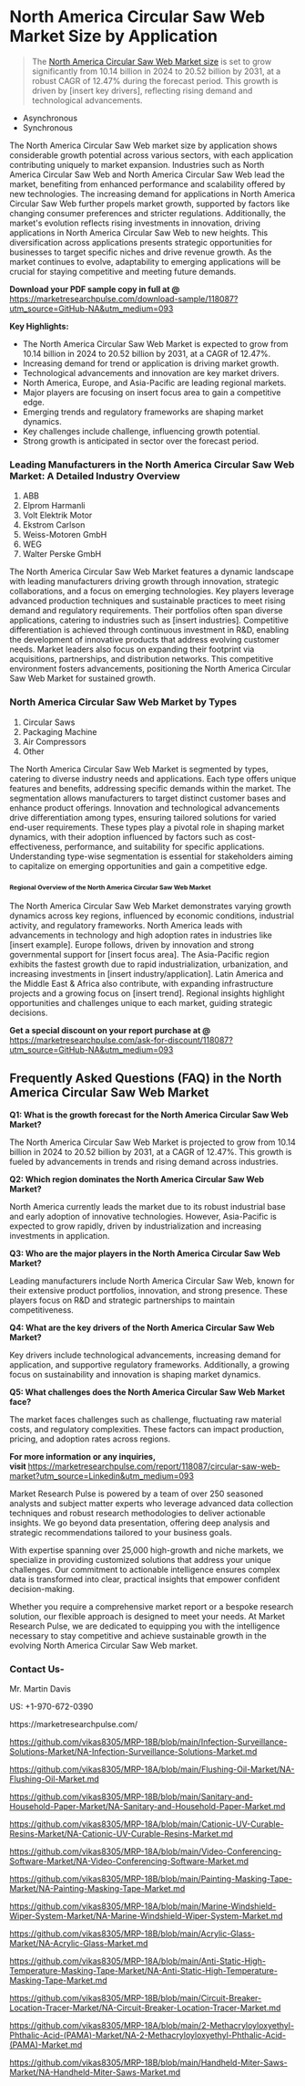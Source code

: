 
<h1>North America Circular Saw Web Market&nbsp;Size by Application</h1><blockquote><p>The <a href="https://marketresearchpulse.com/download-sample/118087?utm_source=GitHub-NA&amp;utm_medium=093">North America Circular Saw Web Market size</a> is set to grow significantly from 10.14 billion in 2024 to 20.52 billion by 2031, at a robust CAGR of 12.47% during the forecast period. This growth is driven by [insert key drivers], reflecting rising demand and technological advancements.</p></blockquote><ul><li>Asynchronous<li> Synchronous</li></ul><p>The North America Circular Saw Web market size by application shows considerable growth potential across various sectors, with each application contributing uniquely to market expansion. Industries such as North America Circular Saw Web and North America Circular Saw Web lead the market, benefiting from enhanced performance and scalability offered by new technologies. The increasing demand for applications in North America Circular Saw Web further propels market growth, supported by factors like changing consumer preferences and stricter regulations. Additionally, the market's evolution reflects rising investments in innovation, driving applications in North America Circular Saw Web to new heights. This diversification across applications presents strategic opportunities for businesses to target specific niches and drive revenue growth. As the market continues to evolve, adaptability to emerging applications will be crucial for staying competitive and meeting future demands.</p><p><strong>Download your PDF sample copy in full at @ </strong><a href="https://marketresearchpulse.com/download-sample/118087?utm_source=GitHub-NA&amp;utm_medium=093">https://marketresearchpulse.com/download-sample/118087?utm_source=GitHub-NA&amp;utm_medium=093</a></p><p><strong>Key Highlights: </strong></p><ul><li>The North America Circular Saw Web Market is expected to grow from 10.14 billion in 2024 to 20.52 billion by 2031, at a CAGR of 12.47%.</li><li>Increasing demand for trend or application is driving market growth.</li><li>Technological advancements and innovation are key market drivers.</li><li>North America, Europe, and Asia-Pacific are leading regional markets.</li><li>Major players are focusing on insert focus area to gain a competitive edge.</li><li>Emerging trends and regulatory frameworks are shaping market dynamics.</li><li>Key challenges include challenge, influencing growth potential.</li><li>Strong growth is anticipated in sector over the forecast period.</li></ul><h3>Leading Manufacturers in the North America Circular Saw Web Market: A Detailed Industry Overview</h3><ol><li>ABB</li><li>Elprom Harmanli</li><li>Volt Elektrik Motor</li><li>Ekstrom Carlson</li><li>Weiss-Motoren GmbH</li><li>WEG</li><li>Walter Perske GmbH</li></ol><div class="flex max-w-full flex-col flex-grow"><div class="min-h-8 text-message flex w-full flex-col items-end gap-2 whitespace-normal break-words [.text-message+&amp;]:mt-5" dir="auto" data-message-author-role="assistant" data-message-id="fd8432e4-4910-450d-b182-61b7bfb0a01f" data-message-model-slug="gpt-4o"><div class="flex w-full flex-col gap-1 empty:hidden first:pt-[3px]"><div class="markdown prose w-full break-words dark:prose-invert light"><p>The North America Circular Saw Web Market features a dynamic landscape with leading manufacturers driving growth through innovation, strategic collaborations, and a focus on emerging technologies. Key players leverage advanced production techniques and sustainable practices to meet rising demand and regulatory requirements. Their portfolios often span diverse applications, catering to industries such as [insert industries]. Competitive differentiation is achieved through continuous investment in R&amp;D, enabling the development of innovative products that address evolving customer needs. Market leaders also focus on expanding their footprint via acquisitions, partnerships, and distribution networks. This competitive environment fosters advancements, positioning the North America Circular Saw Web Market for sustained growth.</p></div></div></div></div><h3>North America Circular Saw Web Market by Types</h3><ol><li>Circular Saws<li> Packaging Machine<li> Air Compressors<li> Other</li></ol><div class="flex max-w-full flex-col flex-grow"><div class="min-h-8 text-message flex w-full flex-col items-end gap-2 whitespace-normal break-words [.text-message+&amp;]:mt-5" dir="auto" data-message-author-role="assistant" data-message-id="084470be-0bb7-4664-bddf-5156b4f41249" data-message-model-slug="gpt-4o-mini"><div class="flex w-full flex-col gap-1 empty:hidden first:pt-[3px]"><div class="markdown prose w-full break-words dark:prose-invert light"><p>The North America Circular Saw Web Market is segmented by types, catering to diverse industry needs and applications. Each type offers unique features and benefits, addressing specific demands within the market. The segmentation allows manufacturers to target distinct customer bases and enhance product offerings. Innovation and technological advancements drive differentiation among types, ensuring tailored solutions for varied end-user requirements. These types play a pivotal role in shaping market dynamics, with their adoption influenced by factors such as cost-effectiveness, performance, and suitability for specific applications. Understanding type-wise segmentation is essential for stakeholders aiming to capitalize on emerging opportunities and gain a competitive edge.</p></div></div></div></div><h3><span style="font-size: 11px;">Regional Overview of the North America Circular Saw Web Market</span></h3><div class="flex max-w-full flex-col flex-grow"><div class="min-h-8 text-message flex w-full flex-col items-end gap-2 whitespace-normal break-words [.text-message+&amp;]:mt-5" dir="auto" data-message-author-role="assistant" data-message-id="e9038762-ce64-4e30-91c9-9bd413514231" data-message-model-slug="gpt-4o-mini"><div class="flex w-full flex-col gap-1 empty:hidden first:pt-[3px]"><div class="markdown prose w-full break-words dark:prose-invert light"><p>The North America Circular Saw Web Market demonstrates varying growth dynamics across key regions, influenced by economic conditions, industrial activity, and regulatory frameworks. North America leads with advancements in technology and high adoption rates in industries like [insert example]. Europe follows, driven by innovation and strong governmental support for [insert focus area]. The Asia-Pacific region exhibits the fastest growth due to rapid industrialization, urbanization, and increasing investments in [insert industry/application]. Latin America and the Middle East &amp; Africa also contribute, with expanding infrastructure projects and a growing focus on [insert trend]. Regional insights highlight opportunities and challenges unique to each market, guiding strategic decisions.</p></div></div></div></div><p><strong>Get a special discount on your report purchase at @ </strong><a href="https://marketresearchpulse.com/ask-for-discount/118087?utm_source=GitHub-NA&amp;utm_medium=093">https://marketresearchpulse.com/ask-for-discount/118087?utm_source=GitHub-NA&amp;utm_medium=093</a></p><h2>Frequently Asked Questions (FAQ) in the North America Circular Saw Web Market</h2><p><strong>Q1: What is the growth forecast for the North America Circular Saw Web Market?</strong></p><p>The North America Circular Saw Web Market is projected to grow from 10.14 billion in 2024 to 20.52 billion by 2031, at a CAGR of 12.47%. This growth is fueled by advancements in trends and rising demand across industries.</p><p><strong>Q2: Which region dominates the North America Circular Saw Web Market?</strong></p><p>North America currently leads the market due to its robust industrial base and early adoption of innovative technologies. However, Asia-Pacific is expected to grow rapidly, driven by industrialization and increasing investments in application.</p><p><strong>Q3: Who are the major players in the North America Circular Saw Web Market?</strong></p><p>Leading manufacturers include North America Circular Saw Web, known for their extensive product portfolios, innovation, and strong presence. These players focus on R&amp;D and strategic partnerships to maintain competitiveness.</p><p><strong>Q4: What are the key drivers of the North America Circular Saw Web Market?</strong></p><p>Key drivers include technological advancements, increasing demand for application, and supportive regulatory frameworks. Additionally, a growing focus on sustainability and innovation is shaping market dynamics.</p><p><strong>Q5: What challenges does the North America Circular Saw Web Market face?</strong></p><p>The market faces challenges such as challenge, fluctuating raw material costs, and regulatory complexities. These factors can impact production, pricing, and adoption rates across regions.</p><p><strong>For more information or any inquiries, visit&nbsp;</strong><a href="https://marketresearchpulse.com/report/118087/circular-saw-web-market?utm_source=Linkedin&utm_medium=093">https://marketresearchpulse.com/report/118087/circular-saw-web-market?utm_source=Linkedin&utm_medium=093</a></p><p>Market Research Pulse is powered by a team of over 250 seasoned analysts and subject matter experts who leverage advanced data collection techniques and robust research methodologies to deliver actionable insights. We go beyond data presentation, offering deep analysis and strategic recommendations tailored to your business goals.</p><p>With expertise spanning over 25,000 high-growth and niche markets, we specialize in providing customized solutions that address your unique challenges. Our commitment to actionable intelligence ensures complex data is transformed into clear, practical insights that empower confident decision-making.</p><p>Whether you require a comprehensive market report or a bespoke research solution, our flexible approach is designed to meet your needs. At Market Research Pulse, we are dedicated to equipping you with the intelligence necessary to stay competitive and achieve sustainable growth in the evolving North America Circular Saw Web market.</p><h3><strong>Contact Us-</strong></h3><p>Mr. Martin Davis</p><p>US: +1-970-672-0390</p><p>https://marketresearchpulse.com/</p><p><a href="https://github.com/vikas8305/MRP-18B/blob/main/Infection-Surveillance-Solutions-Market/NA-Infection-Surveillance-Solutions-Market.md">https://github.com/vikas8305/MRP-18B/blob/main/Infection-Surveillance-Solutions-Market/NA-Infection-Surveillance-Solutions-Market.md</a></p><p><a href="https://github.com/vikas8305/MRP-18A/blob/main/Flushing-Oil-Market/NA-Flushing-Oil-Market.md">https://github.com/vikas8305/MRP-18A/blob/main/Flushing-Oil-Market/NA-Flushing-Oil-Market.md</a></p><p><a href="https://github.com/vikas8305/MRP-18B/blob/main/Sanitary-and-Household-Paper-Market/NA-Sanitary-and-Household-Paper-Market.md">https://github.com/vikas8305/MRP-18B/blob/main/Sanitary-and-Household-Paper-Market/NA-Sanitary-and-Household-Paper-Market.md</a></p><p><a href="https://github.com/vikas8305/MRP-18A/blob/main/Cationic-UV-Curable-Resins-Market/NA-Cationic-UV-Curable-Resins-Market.md">https://github.com/vikas8305/MRP-18A/blob/main/Cationic-UV-Curable-Resins-Market/NA-Cationic-UV-Curable-Resins-Market.md</a></p><p><a href="https://github.com/vikas8305/MRP-18A/blob/main/Video-Conferencing-Software-Market/NA-Video-Conferencing-Software-Market.md">https://github.com/vikas8305/MRP-18A/blob/main/Video-Conferencing-Software-Market/NA-Video-Conferencing-Software-Market.md</a></p><p><a href="https://github.com/vikas8305/MRP-18B/blob/main/Painting-Masking-Tape-Market/NA-Painting-Masking-Tape-Market.md">https://github.com/vikas8305/MRP-18B/blob/main/Painting-Masking-Tape-Market/NA-Painting-Masking-Tape-Market.md</a></p><p><a href="https://github.com/vikas8305/MRP-18A/blob/main/Marine-Windshield-Wiper-System-Market/NA-Marine-Windshield-Wiper-System-Market.md">https://github.com/vikas8305/MRP-18A/blob/main/Marine-Windshield-Wiper-System-Market/NA-Marine-Windshield-Wiper-System-Market.md</a></p><p><a href="https://github.com/vikas8305/MRP-18B/blob/main/Acrylic-Glass-Market/NA-Acrylic-Glass-Market.md">https://github.com/vikas8305/MRP-18B/blob/main/Acrylic-Glass-Market/NA-Acrylic-Glass-Market.md</a></p><p><a href="https://github.com/vikas8305/MRP-18A/blob/main/Anti-Static-High-Temperature-Masking-Tape-Market/NA-Anti-Static-High-Temperature-Masking-Tape-Market.md">https://github.com/vikas8305/MRP-18A/blob/main/Anti-Static-High-Temperature-Masking-Tape-Market/NA-Anti-Static-High-Temperature-Masking-Tape-Market.md</a></p><p><a href="https://github.com/vikas8305/MRP-18B/blob/main/Circuit-Breaker-Location-Tracer-Market/NA-Circuit-Breaker-Location-Tracer-Market.md">https://github.com/vikas8305/MRP-18B/blob/main/Circuit-Breaker-Location-Tracer-Market/NA-Circuit-Breaker-Location-Tracer-Market.md</a></p><p><a href="https://github.com/vikas8305/MRP-18A/blob/main/2-Methacryloyloxyethyl-Phthalic-Acid-(PAMA)-Market/NA-2-Methacryloyloxyethyl-Phthalic-Acid-(PAMA)-Market.md">https://github.com/vikas8305/MRP-18A/blob/main/2-Methacryloyloxyethyl-Phthalic-Acid-(PAMA)-Market/NA-2-Methacryloyloxyethyl-Phthalic-Acid-(PAMA)-Market.md</a></p><p><a href="https://github.com/vikas8305/MRP-18B/blob/main/Handheld-Miter-Saws-Market/NA-Handheld-Miter-Saws-Market.md">https://github.com/vikas8305/MRP-18B/blob/main/Handheld-Miter-Saws-Market/NA-Handheld-Miter-Saws-Market.md</a></p>
